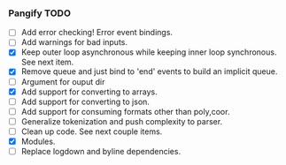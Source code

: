 ### Pangify TODO

- [ ] Add error checking! Error event bindings.
- [ ] Add warnings for bad inputs.
- [x] Keep outer loop asynchronous while keeping inner loop synchronous. See next item.
- [x] Remove queue and just bind to 'end' events to build an implicit queue.
- [ ] Argument for ouput dir
- [x] Add support for converting to arrays.
- [ ] Add support for converting to json.
- [ ] Add support for consuming formats other than poly,coor.
- [ ] Generalize tokenization and push complexity to parser.
- [ ] Clean up code. See next couple items.
- [x] Modules.
- [ ] Replace logdown and byline dependencies.
